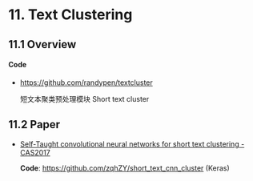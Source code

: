 
# 11. Text Clustering

## 11.1 Overview

#### Code

- <https://github.com/randypen/textcluster>

    短文本聚类预处理模块 Short text cluster


## 11.2 Paper

- [Self-Taught convolutional neural networks for short text clustering - CAS2017](https://arxiv.org/abs/1701.00185)

    **Code**: <https://github.com/zqhZY/short_text_cnn_cluster> (Keras)